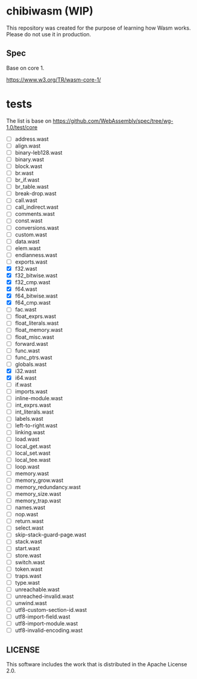 # chibiwasm (WIP)
This repository was created for the purpose of learning how Wasm works.
Please do not use it in production.

## Spec
Base on core 1.

https://www.w3.org/TR/wasm-core-1/

# tests
The list is base on https://github.com/WebAssembly/spec/tree/wg-1.0/test/core

- [ ] address.wast
- [ ] align.wast
- [ ] binary-leb128.wast
- [ ] binary.wast
- [ ] block.wast
- [ ] br.wast
- [ ] br_if.wast
- [ ] br_table.wast
- [ ] break-drop.wast
- [ ] call.wast
- [ ] call_indirect.wast
- [ ] comments.wast
- [ ] const.wast
- [ ] conversions.wast
- [ ] custom.wast
- [ ] data.wast
- [ ] elem.wast
- [ ] endianness.wast
- [ ] exports.wast
- [x] f32.wast
- [x] f32_bitwise.wast
- [x] f32_cmp.wast
- [x] f64.wast
- [x] f64_bitwise.wast
- [x] f64_cmp.wast
- [ ] fac.wast
- [ ] float_exprs.wast
- [ ] float_literals.wast
- [ ] float_memory.wast
- [ ] float_misc.wast
- [ ] forward.wast
- [ ] func.wast
- [ ] func_ptrs.wast
- [ ] globals.wast
- [x] i32.wast
- [x] i64.wast
- [ ] if.wast
- [ ] imports.wast
- [ ] inline-module.wast
- [ ] int_exprs.wast
- [ ] int_literals.wast
- [ ] labels.wast
- [ ] left-to-right.wast
- [ ] linking.wast
- [ ] load.wast
- [ ] local_get.wast
- [ ] local_set.wast
- [ ] local_tee.wast
- [ ] loop.wast
- [ ] memory.wast
- [ ] memory_grow.wast
- [ ] memory_redundancy.wast
- [ ] memory_size.wast
- [ ] memory_trap.wast
- [ ] names.wast
- [ ] nop.wast
- [ ] return.wast
- [ ] select.wast
- [ ] skip-stack-guard-page.wast
- [ ] stack.wast
- [ ] start.wast
- [ ] store.wast
- [ ] switch.wast
- [ ] token.wast
- [ ] traps.wast
- [ ] type.wast
- [ ] unreachable.wast
- [ ] unreached-invalid.wast
- [ ] unwind.wast
- [ ] utf8-custom-section-id.wast
- [ ] utf8-import-field.wast
- [ ] utf8-import-module.wast
- [ ] utf8-invalid-encoding.wast

## LICENSE
This software includes the work that is distributed in the Apache License 2.0.
